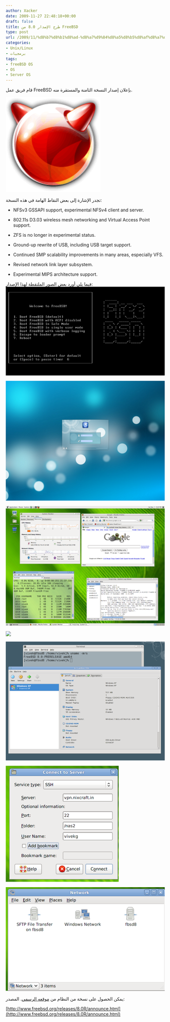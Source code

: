 ```yaml
---
author: Xacker
date: 2009-11-27 22:48:18+00:00
draft: false
title: طرح الإصدار 8.0 من FreeBSD
type: post
url: /2009/11/%d8%b7%d8%b1%d8%ad-%d8%a7%d9%84%d8%a5%d8%b5%d8%af%d8%a7%d8%b1-8-0-%d9%85%d9%86-freebsd/
categories:
- Unix/Linux
- برمجيات
tags:
- freeBSD OS
- OS
- Server OS
---
```


قام فريق عمل FreeBSD بإعلان إصدار النسخة الثامنة والمستقرة منه.


![freeBSD OS](post-7008-12594413948543.png)

تجدر الإشارة إلى بعض النقاط الهامة في هذه النسخة:


- NFSv3 GSSAPI support, experimental NFSv4 client and server.




- 802.11s D3.03 wireless mesh networking and Virtual Access Point support.




- ZFS is no longer in experimental status.




- Ground-up rewrite of USB, including USB target support.




- Continued SMP scalability improvements in many areas, especially VFS.




- Revised network link layer subsystem.




- Experimental MIPS architecture support.




<!-- more -->





فيما يلي أورد بعض الصور الملتقطة لهذا الإصدار:
![](1.png)

![](10.png)

![](post-7008-12594394995446.png)

![](https://www.it-scoop.com/wp-content/uploads/2009/11/6.png)



![](post-7008-12594396383851.png)





![](post-7008-12594395153489.png)





![](post-7008-12594395043835.png)




يمكن الحصول على نسخة من النظام من [موقعه الرسمي](http://www.freebsd.org/).
المصدر:


[http://www.freebsd.org/releases/8.0R/announce.html](http://www.freebsd.org/releases/8.0R/announce.html)
